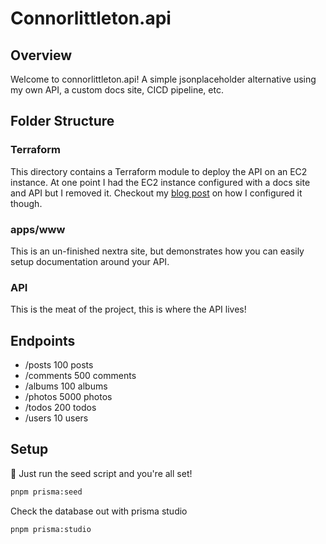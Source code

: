 # Connorlittleton.api

## Overview
Welcome to connorlittleton.api! A simple jsonplaceholder alternative using my own API, a custom docs site, CICD pipeline, etc.

## Folder Structure

### Terraform
This directory contains a Terraform module to deploy the API on an EC2 instance. At one point I had the EC2 instance configured with a docs site and API but I removed it. Checkout my [blog post](https://www.connorlittleton.dev/posts/deploying-an-api) on how I configured it though.

### apps/www
This is an un-finished nextra site, but demonstrates how you can easily setup documentation around your API.

### API
This is the meat of the project, this is where the API lives!

## Endpoints
* /posts	100 posts
* /comments	500 comments
* /albums	100 albums
* /photos	5000 photos
* /todos	200 todos
* /users	10 users

## Setup

🌱 Just run the seed script and you're all set!
```sh
pnpm prisma:seed
```

Check the database out with prisma studio
```sh
pnpm prisma:studio
```
